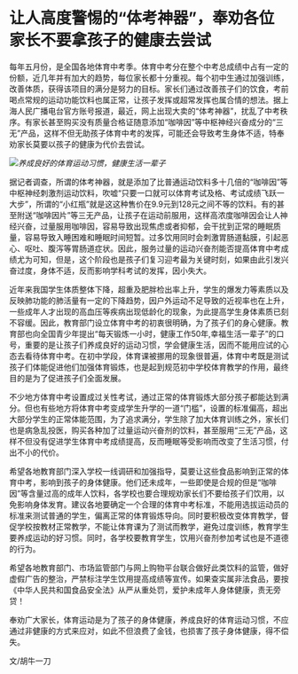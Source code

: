 # 让人高度警惕的“体考神器”，奉劝各位家长不要拿孩子的健康去尝试

每年五月份，是全国各地体育中考季。体育中考分在整个中考总成绩中占有一定的份额，近几年并有加大的趋势，每位家长都十分重视。每个初中生通过加强训练，改善体质，获得该项目的满分是努力的目标。家长们通过改善孩子们的饮食，考前喝点常规的运动功能饮料也属正常，让孩子发挥或超常发挥也属合情的想法。据上海人民广播电台官方账号报道，最近，网上出现大卖的“体考神器”，扰乱了中考秩序。有家长甚至购买没有质量合格证随意添加“咖啡因”等中枢神经兴奋成分的“三无”产品，这样不但无助孩子体育中考的发挥，可能还会导致考生身体不适，特奉劝家长莫要以孩子的健康为代价去尝试。

![](https://inews.gtimg.com/newsapp_bt/0/7926928680/1000)_养成良好的体育运动习惯，健康生活一辈子_

据记者调查，所谓的体考神器，就是添加了比普通运动饮料多十几倍的“咖啡因”等中枢神经刺激剂运动饮料，吹嘘“只要一口就可以体育考试及格、考试成绩飞跃一大步”，所谓的“小红瓶”就是这这种售价在9.9元到128元之间不等的饮料。有的甚至附送“咖啡因片”等三无产品，让孩子在运动前服用，这样高浓度咖啡因会让人神经兴奋，过量服用咖啡因，容易导致出现焦虑或者抑郁，会干扰到正常的睡眠质量，容易导致入睡困难和睡眠时间短暂。过多饮用同时会刺激胃肠道黏膜，引起恶心、呕吐、腹泻等胃肠道症状。因此，服务过量的运动兴奋剂能否提高体育中考成绩尤为可知，但是，这个阶段也是孩子们复习迎考最为关键时刻，如果由此引发兴奋过度，身体不适，反而影响学科考试的发挥，因小失大。

近年来我国学生体质整体下降，超重及肥胖检出率上升，学生的爆发力等素质以及反映肺功能的肺活量有一定的下降趋势，因户外运动不足导致的近视率也在上升，一些成年人才出现的高血压等疾病出现低龄化的现象，为此提高学生身体素质已刻不容缓。因此，教育部门设立体育中考的初衷很明确，为了孩子们的身心健康。教育部也向全国青少年提出“每天锻炼一小时，健康工作50年,幸福生活一辈子”的口号，重要的是让孩子们养成良好的运动习惯，学会健康生活，因而不能用应试的心态去看待体育中考。在初中学段，体育课被挪用的现象很普遍，体育中考既是测试孩子们体能促进他们加强体育锻炼，也是起到规范初中学校体育教学的作用，最终目的是为了促进孩子们全面发展。

不少地方体育中考设置成过关性考试，通过正常的体育锻炼大部分孩子都能达到满分。但也有些地方将体育中考变成学生升学的一道“门槛”，设置的标准偏高，超出大部分学生的正常体能范围，为了追求满分，学生除了加大体育训练之外，家长们也是病急乱投医，购买各种加了过量运动兴奋剂的饮料，甚至服用“三无”产品，这样不但没有促进学生体育中考成绩提高，反而睡眠等受影响而改变了生活习惯，付出不小的代价。

希望各地教育部门深入学校一线调研和加强指导，莫要让这些食品影响到正常的体育中考，影响到孩子的身体健康。他们还未成年，一些即使是合规的但是“咖啡因”等含量过高的成年人饮料，各学校也要合理规劝家长们不要给孩子们饮用，以免影响身体发育。建议各地要确定一个合理的体育中考标准，不能用选拔运动员的标准来测试普通的学生，偏离正常的体育锻炼导向。同时要积极改变体育教学，督促学校按教材正常教学，不能让体育课为了测试而教学，避免过度训练，教育学生要养成运动的好习惯。同时，各学校要教育学生，饮用兴奋剂参加考试也是不道德的行为。

希望各地教育部门、市场监管部门与网上购物平台联合做好此类饮料的监管，做好虚假广告的整治，严禁标注学生饮用提高成绩等宣传。如果查实属非法食品，要按《中华人民共和国食品安全法》从严从重处罚，爱护未成年人身体健康，责无旁贷！

奉劝广大家长，体育运动是为了孩子的身体健康，养成良好的体育运动习惯，不应通过非健康的方式来应对，如此不但浪费了金钱，也损害了孩子身体健康，得不偿失。

文/胡牛一刀

